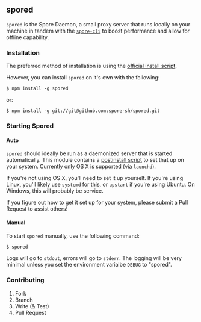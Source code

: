 spored
------

`spored` is the Spore Daemon, a small proxy server that runs locally on your machine in tandem with the [`spore-cli`](https://github.com/spore-sh/spore-cli-node) to boost performance and allow for offline capability.


### Installation

The preferred method of installation is using the [official install script](https://spore.sh/documentation#installation).

However, you can install `spored` on it's own with the following:

```
$ npm install -g spored
```

or:

```
$ npm install -g git://git@github.com:spore-sh/spored.git
```

### Starting Spored

#### Auto

`spored` should ideally be run as a daemonized server that is started automatically. This module contains
a [postinstall script](scripts/postinstall.js) to set that up on your system. Currently only OS X is supported (via `launchd`).

If you're not using OS X, you'll need to set it up yourself. If you're using Linux, you'll likely use `systemd` for this,
or `upstart` if you're using Ubuntu. On Windows, this will probably be service.

If you figure out how to get it set up for your system, please submit a Pull Request to assist others!

#### Manual

To start `spored` manually, use the following command:

```
$ spored
```

Logs will go to `stdout`, errors will go to `stderr`. The logging will
be very minimal unless you set the environment varialbe `DEBUG` to "spored".


### Contributing

1. Fork
2. Branch
3. Write (& Test)
4. Pull Request

